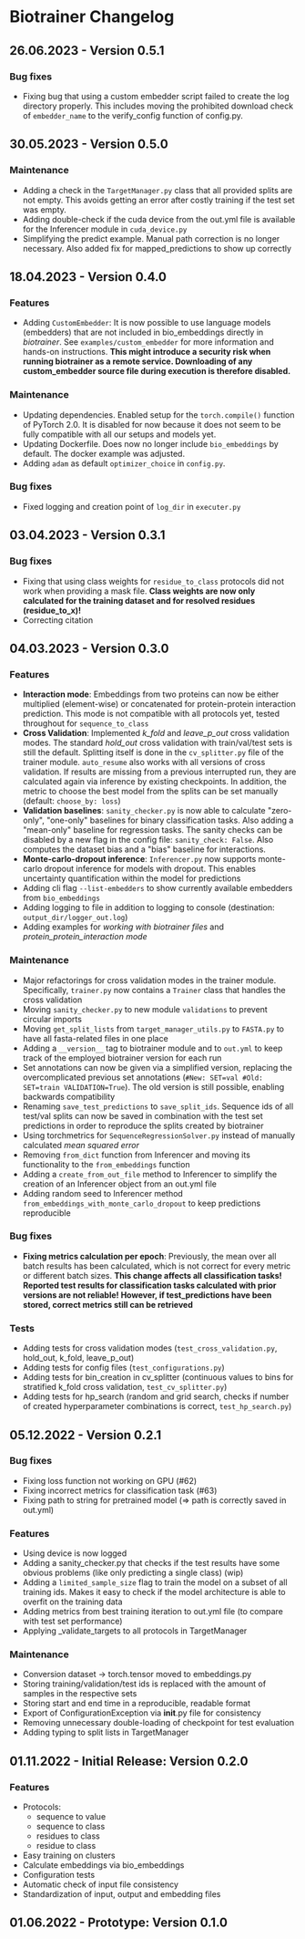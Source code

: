 # Biotrainer Changelog

## 26.06.2023 - Version 0.5.1
### Bug fixes
* Fixing bug that using a custom embedder script failed to create the log directory properly. This includes
moving the prohibited download check of `embedder_name` to the verify_config function of config.py.

## 30.05.2023 - Version 0.5.0
### Maintenance
* Adding a check in the `TargetManager.py` class that all provided splits are not empty.
This avoids getting an error after costly training if the test set was empty.
* Adding double-check if the cuda device from the out.yml file is available for the Inferencer 
module in `cuda_device.py`
* Simplifying the predict example.
Manual path correction is no longer necessary. Also added fix for mapped_predictions to show up correctly

## 18.04.2023 - Version 0.4.0
### Features
* Adding `CustomEmbedder`: It is now possible to use language models (embedders) that are not included in bio_embeddings
directly in *biotrainer*. See `examples/custom_embedder` for more information and hands-on instructions.
**This might introduce a security risk when running biotrainer as a remote service. Downloading of any custom_embedder
source file during execution is therefore disabled.** 

### Maintenance
* Updating dependencies. Enabled setup for the `torch.compile()` function of PyTorch 2.0. It is disabled for now
because it does not seem to be fully compatible with all our setups and models yet.
* Updating Dockerfile. Does now no longer include `bio_embeddings` by default. The docker example was adjusted.
* Adding `adam` as default `optimizer_choice` in `config.py`.

### Bug fixes
* Fixed logging and creation point of `log_dir` in `executer.py`

## 03.04.2023 - Version 0.3.1
### Bug fixes
* Fixing that using class weights for `residue_to_class` protocols did not work when providing a mask file.
**Class weights are now only calculated for the training dataset and for resolved residues (residue_to_x)!**
* Correcting citation

## 04.03.2023 - Version 0.3.0
### Features
* **Interaction mode**: Embeddings from two proteins can now be either multiplied (element-wise) or concatenated 
for protein-protein interaction prediction. This mode is not compatible with all protocols yet, 
tested throughout for `sequence_to_class`
* **Cross Validation**: Implemented *k_fold* and *leave_p_out* cross validation modes. The standard *hold_out* cross
validation with train/val/test sets is still the default. Splitting itself is done in the `cv_splitter.py` file of 
the trainer module. `auto_resume` also works with all versions of cross validation. If results are missing from a 
previous interrupted run, they are calculated again via inference by existing checkpoints. In addition, the metric
to choose the best model from the splits can be set manually (default: `choose_by: loss`)
* **Validation baselines**: `sanity_checker.py` is now able to calculate "zero-only", "one-only" baselines for 
binary classification tasks. Also adding a "mean-only" baseline for regression tasks.
The sanity checks can be disabled by a new flag in the config file: `sanity_check: False`.
Also computes the dataset bias and a "bias" baseline for interactions.
* **Monte-carlo-dropout inference**: `Inferencer.py` now supports monte-carlo dropout inference for models with 
dropout. This enables uncertainty quantification within the model for predictions
* Adding cli flag `--list-embedders` to show currently available embedders from `bio_embeddings`
* Adding logging to file in addition to logging to console (destination: `output_dir/logger_out.log`)
* Adding examples for *working with biotrainer files* and *protein_protein_interaction mode* 

### Maintenance
* Major refactorings for cross validation modes in the trainer module. Specifically, `trainer.py` now contains 
a `Trainer` class that handles the cross validation
* Moving `sanity_checker.py` to new module `validations` to prevent circular imports
* Moving `get_split_lists` from `target_manager_utils.py` to `FASTA.py` to have all fasta-related files in one place
* Adding a `__version__` tag to biotrainer module and to `out.yml` to keep track of the employed biotrainer version
for each run
* Set annotations can now be given via a simplified version, replacing the overcomplicated previous set annotations
  (`#New: SET=val #Old: SET=train VALIDATION=True`). The old version is still possible, enabling backwards compatibility
* Renaming `save_test_predictions` to `save_split_ids`. Sequence ids of all test/val splits can now be saved in 
combination with the test set predictions in order to reproduce the splits created by biotrainer
* Using torchmetrics for `SequenceRegressionSolver.py` instead of manually calculated *mean squared error*
* Removing `from_dict` function from Inferencer and moving its functionality to the `from_embeddings` function
* Adding a `create_from_out_file` method to Inferencer to simplify the creation of an 
Inferencer object from an out.yml file
* Adding random seed to Inferencer method `from_embeddings_with_monte_carlo_dropout` to keep predictions reproducible 

### Bug fixes
* **Fixing metrics calculation per epoch**: Previously, the mean over all batch results has been calculated, 
which is not correct for every metric or different batch sizes. 
**This change affects all classification tasks! Reported test results for classification tasks calculated with
prior versions are not reliable! 
However, if test_predictions have been stored, correct metrics still can be retrieved**

### Tests
* Adding tests for cross validation modes (`test_cross_validation.py`, hold_out, k_fold, leave_p_out)
* Adding tests for config files (`test_configurations.py`)
* Adding tests for bin_creation in cv_splitter (continuous values to bins for stratified k_fold cross validation,
`test_cv_splitter.py`)
* Adding tests for hp_search (random and grid search, checks if number of created hyperparameter combinations is 
correct, `test_hp_search.py`)

## 05.12.2022 - Version 0.2.1
### Bug fixes
* Fixing loss function not working on GPU (#62)
* Fixing incorrect metrics for classification task (#63)
* Fixing path to string for pretrained model (=> path is correctly saved in out.yml)

### Features
* Using device is now logged
* Adding a sanity_checker.py that checks if the test results have some obvious problems (like only predicting a single
class) (wip)
* Adding a `limited_sample_size` flag to train the model on a subset of all training ids. Makes it easy to check if the
model architecture is able to overfit on the training data
* Adding metrics from best training iteration to out.yml file (to compare with test set performance)
* Applying _validate_targets to all protocols in TargetManager

### Maintenance
* Conversion dataset -> torch.tensor moved to embeddings.py
* Storing training/validation/test ids is replaced with the amount of samples in the respective sets
* Storing start and end time in a reproducible, readable format
* Export of ConfigurationException via __init__.py file for consistency
* Removing unnecessary double-loading of checkpoint for test evaluation
* Adding typing to split lists in TargetManager

## 01.11.2022 - Initial Release: Version 0.2.0
### Features
* Protocols:
  * sequence to value
  * sequence to class
  * residues to class
  * residue to class
* Easy training on clusters
* Calculate embeddings via bio_embeddings
* Configuration tests
* Automatic check of input file consistency
* Standardization of input, output and embedding files


## 01.06.2022 - Prototype: Version 0.1.0